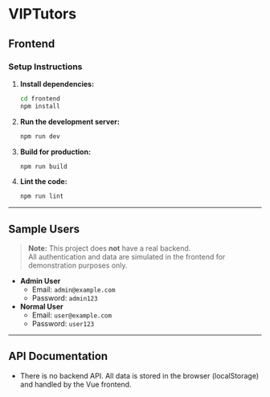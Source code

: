 # VIPTutors

## Frontend

### Setup Instructions

1. **Install dependencies:**
   ```bash
   cd frontend
   npm install
   ```

2. **Run the development server:**
   ```bash
   npm run dev
   ```

3. **Build for production:**
   ```bash
   npm run build
   ```

4. **Lint the code:**
   ```bash
   npm run lint
   ```

---

## Sample Users

> **Note:** This project does **not** have a real backend.  
> All authentication and data are simulated in the frontend for demonstration purposes only.

- **Admin User**
  - Email: `admin@example.com`
  - Password: `admin123`
- **Normal User**
  - Email: `user@example.com`
  - Password: `user123`

---

## API Documentation

- There is no backend API. All data is stored in the browser (localStorage) and handled by the Vue frontend.
